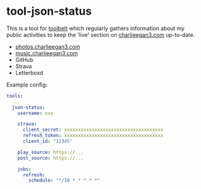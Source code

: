 # tool-json-status

This is a tool for [toolbelt](https://github.com/charlieegan3/toolbelt) which regularly gathers information about my
public activities to keep the 'live' section on [charlieegan3.com](http://charlieegan3.com) up-to-date.

* [photos.charlieegan3.com](https://photos.charlieegan3.com)
* [music.charlieegan3.com](https://music.charlieegan3.com)
* GitHub
* Strava
* Letterboxd

Example config:

```yaml
tools:
  ... 
  json-status:
    username: xxx

    strava:
      client_secret: xxxxxxxxxxxxxxxxxxxxxxxxxxxxxxxxxxxx
      refresh_token: xxxxxxxxxxxxxxxxxxxxxxxxxxxxxxxxxxxx
      client_id: "12345"

    play_source: https://...
    post_source: https://...

    jobs:
      refresh:
        schedule: "*/10 * * * * *"
```
